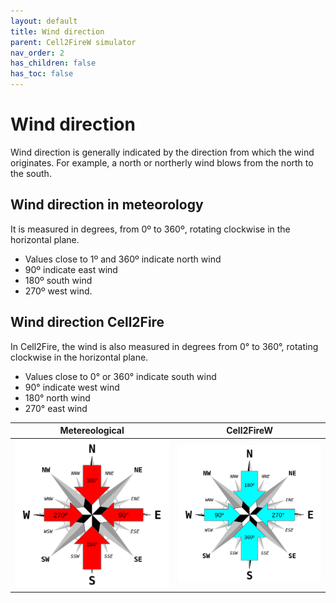 ```yaml
---
layout: default
title: Wind direction
parent: Cell2FireW simulator
nav_order: 2
has_children: false
has_toc: false
---
```


# Wind direction 

Wind direction is generally indicated by the direction from which the wind originates. For example, a north or northerly wind blows from the north to the south.

## Wind direction in meteorology

It is measured in degrees, from 0º to 360º, rotating clockwise in the horizontal plane. 

* Values close to 1º and 360º indicate north wind
* 90º indicate east wind
* 180º south wind
* 270º west wind.

## Wind direction Cell2Fire

In Cell2Fire, the wind is also measured in degrees from 0° to 360°, rotating clockwise in the horizontal plane.

* Values close to 0° or 360° indicate south wind
* 90° indicate west wind
* 180° north wind
* 270° east wind 


| Metereological | Cell2FireW | 
| --- | --- |
| ![meteo](img/meteo_angulos.png)| ![angulos](img/Cell2Fire_angulos.png)  |


